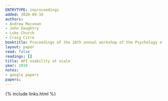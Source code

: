 ```yaml
---
ENTRYTYPE: inproceedings
added: 2020-09-19
authors:
- Andrew Macvean
- John Daughtry
- Luke Church
- Craig Citro
booktitle: Proceedings of the 26th annual workshop of the Psychology of Programming Interest Group
layout: paper
read: false
readings: []
title: API usability at scale
year: 2016
notes:
- google papers
papers:
---
```

{% include links.html %}
